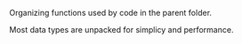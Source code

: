 Organizing functions used by code in the parent folder.

Most data types are unpacked for simplicy and performance.

